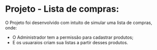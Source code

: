 # Projeto - Lista de compras:
  O Projeto foi desenvolvido com intuito de simular uma lista de compras, onde:
*  O Administrador tem a permissão para cadastrar produtos;
*  E os usuaraios criam sua listas a partir desses produtos.
